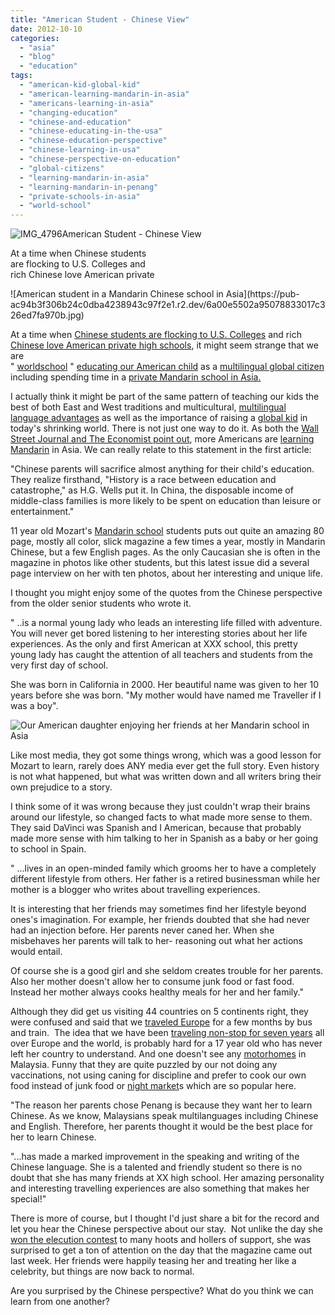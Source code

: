 ```yaml
---
title: "American Student - Chinese View"
date: 2012-10-10
categories: 
  - "asia"
  - "blog"
  - "education"
tags: 
  - "american-kid-global-kid"
  - "american-learning-mandarin-in-asia"
  - "americans-learning-in-asia"
  - "changing-education"
  - "chinese-and-education"
  - "chinese-educating-in-the-usa"
  - "chinese-education-perspective"
  - "chinese-learning-in-usa"
  - "chinese-perspective-on-education"
  - "global-citizens"
  - "learning-mandarin-in-asia"
  - "learning-mandarin-in-penang"
  - "private-schools-in-asia"
  - "world-school"
---
```


![IMG_4796](https://pub-ac94b3f306b24c0dba4238943c97f2e1.r2.dev/6a00e5502a95078833017c326dacac970b.jpg)American Student - Chinese View  
  
At a time when Chinese students  
are flocking to U.S. Colleges and  
rich Chinese love American private

<!--more--> ![American student in a Mandarin Chinese school in Asia](https://pub-ac94b3f306b24c0dba4238943c97f2e1.r2.dev/6a00e5502a95078833017c326ed7fa970b.jpg)  
  
  
At a time when [Chinese students are flocking to U.S. Colleges](http://www.cnn.com/2012/05/31/opinion/bennett-china-us-schools/index.html "Chinese flocking to USA colleges") and rich [Chinese love American private high schools](http://www.theatlantic.com/international/archive/2012/03/how-chinas-new-love-affair-with-us-private-schools-is-changing-them-both/255154/ "chinese love private american high schools"), it might seem strange that we are    
" [worldschool](http://soultravelers3new.local/2010/03/long-term-family-travel-homeschool-roadschool-world-school-digitalnomad-lifestyle-design-virtual-.html "world school") " [educating our American child](http://soultravelers3new.local/2012/09/how-to-homeschool-through-travel-with-a-gifted-child-.html "educating our gifted american child") as a [multilingual global citizen](http://soultravelers3new.local/2012/05/global-citizens-spanish-and-mandarin-immersion.html "multilingual global citizen ") including spending time in a [private Mandarin school in Asia.](http://soultravelers3new.local/2011/01/only-american-girl-in-an-all-mandarin-school-chinese-immersion-in-language-culture-through-school.html "private mandarin school in Asia")  
  
I actually think it might be part of the same pattern of teaching our kids the best of both East and West traditions and multicultural, [multilingual language advantages](http://soultravelers3new.local/2011/06/how-to-raise-a-bilingual-or-multi-lingual-child-2.html "multilingual language advantages") as well as the importance of raising a [global kid](http://soultravelers3new.local/2011/07/how-to-and-why-raise-a-global-kid.html "global kid") in today's shrinking world. There is not just one way to do it. As both the [Wall Street Journal and The Economist point out](http://soultravelers3new.local/2012/07/learning-mandarin-in-asia-the-economist-and-wall-street-journal-discuss-.html "wall street journal and the economist on mandarin in Asia"), more Americans are [learning Mandarin](http://soultravelers3new.local/2012/02/mandarin-chinese-learning-at-home-and-abroad.html "learning Mandarin") in Asia. We can really relate to this statement in the first article:  
  
"Chinese parents will sacrifice almost anything for their child's education. They realize firsthand, "History is a race between education and catastrophe," as H.G. Wells put it. In China, the disposable income of middle-class families is more likely to be spent on education than leisure or entertainment."  
  
11 year old Mozart's [Mandarin school](http://soultravelers3new.local/2012/06/why-learn-mandarin-in-tropical-asia-penang.html "Mandarin school in Penang") students puts out quite an amazing 80 page, mostly all color, slick magazine a few times a year, mostly in Mandarin Chinese, but a few English pages. As the only Caucasian she is often in the magazine in photos like other students, but this latest issue did a several page interview on her with ten photos, about her interesting and unique life.  
  
I thought you might enjoy some of the quotes from the Chinese perspective from the older senior students who wrote it.  
  
" ..is a normal young lady who leads an interesting life filled with adventure. You will never get bored listening to her interesting stories about her life experiences. As the only and first American at XXX school, this pretty young lady has caught the attention of all teachers and students from the very first day of school.  
  
She was born in California in 2000. Her beautiful name was given to her 10 years before she was born. "My mother would have named me Traveller if I was a boy".  
  
![Our American daughter enjoying her friends at her Mandarin school in Asia](https://pub-ac94b3f306b24c0dba4238943c97f2e1.r2.dev/6a00e5502a95078833017d3c9d4f96970c.jpg)  
  
  
Like most media, they got some things wrong, which was a good lesson for Mozart to learn, rarely does ANY media ever get the full story. Even history is not what happened, but what was written down and all writers bring their own prejudice to a story.  
  
I think some of it was wrong because they just couldn't wrap their brains around our lifestyle, so changed facts to what made more sense to them. They said DaVinci was Spanish and I American, because that probably made more sense with him talking to her in Spanish as a baby or her going to school in Spain.  
  
" ...lives in an open-minded family which grooms her to have a completely different lifestyle from others. Her father is a retired businessman while her mother is a blogger who writes about travelling experiences.  
  
It is interesting that her friends may sometimes find her lifestyle beyond ones's imagination. For example, her friends doubted that she had never had an injection before. Her parents never caned her. When she misbehaves her parents will talk to her- reasoning out what her actions would entail.  
  
Of course she is a good girl and she seldom creates trouble for her parents. Also her mother doesn't allow her to consume junk food or fast food. Instead her mother always cooks healthy meals for her and her family."  
  
Although they did get us visiting 44 countries on 5 continents right, they were confused and said that we [traveled Europe](http://soultravelers3new.local/2011/12/rv-in-europe-road-trip-europe-camping-european-style.html "road trip Europe") for a few months by bus and train.  The idea that we have been [traveling non-stop for seven years](http://soultravelers3new.local/2009/04/how-to-travel-the-world-as-a-digital-nomad-family.html "traveling non-stop for seven years as a family") all over Europe and the world, is probably hard for a 17 year old who has never left her country to understand. And one doesn't see any [motorhomes](http://soultravelers3new.local/2010/05/camping-europe-in-a-motorhome-rv-5-best-sites-roadtrip-europe-family-travel-budget-best-price.html "camper van Europe") in Malaysia. Funny that they are quite puzzled by our not doing any vaccinations, not using caning for discipline and prefer to cook our own food instead of junk food or [night market](http://soultravelers3new.local/2012/05/penang-at-night.html "penang night markets")s which are so popular here.  
  
"The reason her parents chose Penang is because they want her to learn Chinese. As we know, Malaysians speak multilanguages including Chinese and English. Therefore, her parents thought it would be the best place for her to learn Chinese.  
  
"...has made a marked improvement in the speaking and writing of the Chinese language. She is a talented and friendly student so there is no doubt that she has many friends at XX high school. Her amazing personality and interesting travelling experiences are also something that makes her special!"  
  
There is more of course, but I thought I'd just share a bit for the record and let you hear the Chinese perspective about our stay.  Not unlike the day she [won the elecution contest](http://soultravelers3new.local/2011/04/earth-day-song-solo-and-1st-place.html "won the elecution contest") to many hoots and hollers of support, she was surprised to get a ton of attention on the day that the magazine came out last week. Her friends were happily teasing her and treating her like a celebrity, but things are now back to normal.  
  
  
Are you surprised by the Chinese perspective? What do you think we can learn from one another?
